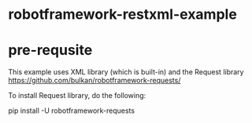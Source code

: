 # robotframework-restxml-example

# pre-requsite

This example uses XML library (which is built-in) and the Request library
https://github.com/bulkan/robotframework-requests/

To install Request library, do the following:

pip install -U robotframework-requests

